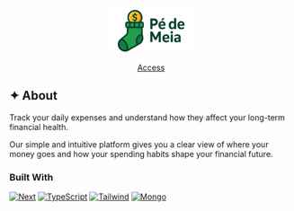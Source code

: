 <div align="center">
  <img src="./app/assets/logo.png" alt="Logo" height="80">

  <p align="center">
    <a align="center" target="_blank" href="https://pe-de-meia.vercel.app">Access</a>
  </p>
</div>

## ✦ About
Track your daily expenses and understand how they affect your long-term financial health.

Our simple and intuitive platform gives you a clear view of where your money goes and how your spending habits shape your financial future.


### Built With
[![Next][Next-image]][Next-url]
[![TypeScript][Typescript-image]][Typescript-url]
[![Tailwind][Tailwind-image]][Tailwind-url]
[![Mongo][Mongo-image]][Mongo-url]

[Next-image]: https://img.shields.io/badge/Next-black?style=for-the-badge&logo=next.js&logoColor=white
[Next-url]: https://nextjs.org/

[Typescript-image]:https://img.shields.io/badge/TypeScript-007ACC?style=for-the-badge&logo=typescript&logoColor=white
[Typescript-url]: https://www.typescriptlang.org/

[Tailwind-image]:   https://img.shields.io/badge/Tailwind_CSS-38B2AC?style=for-the-badge&logo=tailwind-css&logoColor=white
[Tailwind-url]: https://tailwindcss.com/

[Mongo-image]: https://img.shields.io/badge/MongoDB-%234ea94b.svg?style=for-the-badge&logo=mongodb&logoColor=white
[Mongo-url]: https://www.mongodb.com/
